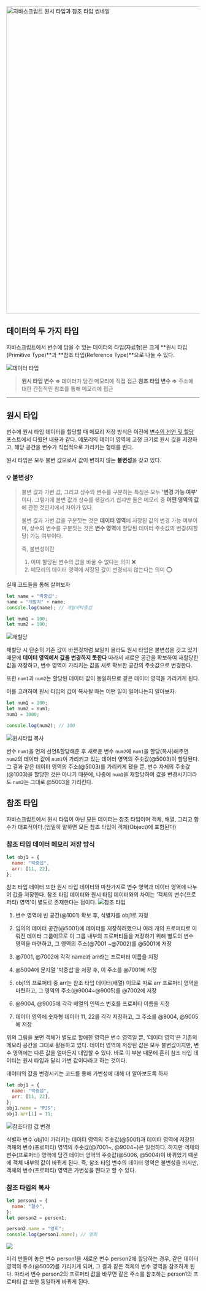 <img width="800" alt="자바스크립트 원시 타입과 참조 타입 썸네일" src="https://user-images.githubusercontent.com/87363422/181564198-c1f2d002-f1da-4415-93b5-6685c4cc87f9.png">

## 데이터의 두 가지 타입

자바스크립트에서 변수에 담을 수 있는 데이터의 타입(자료형)은 크게 **원시 타입(Primitive Type)**과 **참조 타입(Reference Type)**으로 나눌 수 있다.

![데이터 타입](https://velog.velcdn.com/images/crucial-sub/post/293a3722-b33e-4d3b-b065-958f70eb37c5/image.png)

> **원시 타입 변수 ⇒** 데이터가 담긴 메모리에 직접 접근
> **참조 타입 변수 ⇒** 주소에 대한 간접적인 참조를 통해 메모리에 접근

---

## 원시 타입

변수에 원시 타입 데이터를 할당할 때 메모리 저장 방식은 이전에 [변수의 선언 및 할당](https://velog.io/@crucial-sub/JavaScript-%EB%B3%80%EC%88%98%EC%9D%98-%EC%84%A0%EC%96%B8-%EB%B0%8F-%ED%95%A0%EB%8B%B9) 포스트에서 다뤘던 내용과 같다.
메모리의 데이터 영역에 고정 크기로 원시 값을 저장하고, 해당 공간을 변수가 직접적으로 가리키는 형태를 띈다.

원시 타입은 모두 불변 값으로서 값이 변하지 않는 **불변성**을 갖고 있다.

>

### 💡 불변성?

> 불변 값과 가변 값, 그리고 상수와 변수를 구분하는 특징은 모두 **'변경 가능 여부'** 이다.
> 그렇기에 불변 값과 상수를 헷갈리기 쉽지만 둘은 메모리 중 **어떤 영역의 값**에 관한 것인지에서 차이가 있다.
>
> 불변 값과 가변 값을 구분짓는 것은 **데이터 영역**에 저장된 값의 변경 가능 여부이며,
> 상수와 변수를 구분짓는 것은 **변수 영역**에 할당된 데이터 주솟값의 변경(재할당) 가능 여부이다.
>
> 즉, 불변성이란
>
> 1. 이미 할당된 변수의 값을 바꿀 수 없다는 의미 ❌
> 2. 메모리의 데이터 영역에 저장된 값이 변경되지 않는다는 의미 ⭕️

실제 코드들을 통해 살펴보자

```jsx
let name = "박중섭";
name = "개발자" + name;
console.log(name); // 개발자박중섭

let num1 = 100;
let num2 = 100;
```

![재할당](https://velog.velcdn.com/images/crucial-sub/post/d51ecb8e-1daf-46e5-a435-7de673e22f6b/image.png)

재할당 시 단순히 기존 값이 바뀐것처럼 보일지 몰라도 원시 타입은 불변성을 갖고 있기 때문에 **데이터 영역에서 값을 변경하지 못한다**
따라서 새로운 공간을 확보하여 재할당한 값을 저장하고, 변수 영역이 가리키는 값을 새로 확보한 공간의 주솟값으로 변경한다.

또한 `num1`과 `num2`는 할당된 데이터 값이 동일하므로 같은 데이터 영역을 가리키게 된다.

이를 고려하여 원시 타입의 값이 복사될 때는 어떤 일이 일어나는지 알아보자.

```jsx
let num1 = 100;
let num2 = num1;
num1 = 1000;

console.log(num2); // 100
```

![원시타입 복사](https://velog.velcdn.com/images/crucial-sub/post/42f34092-7072-4fe4-8bf4-a11170ad6be8/image.png)

변수 `num1`을 먼저 선언&할당해준 후 새로운 변수 `num2`에 `num1`을 할당(복사)해주면 `num2`의 데이터 값에 `num1`이 가리키고 있는 데이터 영역의 주솟값(@5003)이 할당된다.
그 결과 같은 데이터 영역의 주소(@5003)를 가리키게 됐을 뿐, 변수 자체의 주솟값(@1003)을 할당한 것은 아니기 때문에, 나중에 `num1`을 재할당하여 값을 변경시키더라도 `num2`는 그대로 @5003을 가리킨다.

## 참조 타입

자바스크립트에서 원시 타입이 아닌 모든 데이터는 참조 타입이며 객체, 배열, 그리고 함수가 대표적이다.(엄밀히 말하면 모든 참조 타입이 객체(Object)에 포함된다)

### 참조 타입 데이터 메모리 저장 방식

```jsx
let obj1 = {
  name: "박중섭",
  arr: [11, 22],
};
```

참조 타입 데이터 또한 원시 타입 데이터와 마찬가지로 변수 영역과 데이터 영역에 나누어 값을 저장한다.
참조 타입 데이터와 원시 타입 데이터와의 차이는 '객체의 변수(프로퍼티) 영역'이 별도로 존재한다는 점이다.
![참조 타입](https://velog.velcdn.com/images/crucial-sub/post/cd002e9f-8bbb-41ce-be22-34968d44e981/image.png)

1. 변수 영역에 빈 공간(@1001) 확보 후, 식별자를 obj1로 지정

2. 임의의 데이터 공간(@5001)에 데이터를 저장하려했으나 여러 개의 프로퍼티로 이뤄진 데이터 그룹이므로 이 그룹 내부의 프로퍼티들을 저장하기 위해 별도의 변수 영역을 마련하고, 그 영역의 주소(@7001 ~@7002)를 @5001에 저장
3. @7001, @7002에 각각 name과 arr라는 프로퍼티 이름을 지정

4. @5004에 문자열 '박중섭'을 저장 후, 이 주소를 @7001에 저장

5. obj1의 프로퍼티 중 arr는 참조 타입 데이터(배열) 이므로 따로 arr 프로퍼티 영역을 마련하고, 그 영역의 주소(@9004~@9005)를 @7002에 저장

6. @9004, @9005에 각각 배열의 인덱스 번호를 프로퍼티 이름을 지정

7. 데이터 영역에 숫자형 데이터 11, 22를 각각 저장하고, 그 주소를 @9004, @9005에 저장

위의 그림을 보면 객체가 별도로 할애한 영역은 변수 영역일 뿐, '데이터 영역'은 기존의 메모리 공간을 그대로 활용하고 있다.
데이터 영역에 저장된 값은 모두 불변값이지만, 변수 영역에는 다른 값을 얼마든지 대입할 수 있다. 바로 이 부분 때문에 흔히 참조 타입 데이터는 원시 타입과 달리 가변 값이다라고 하는 것이다.

데이터의 값을 변경시키는 코드를 통해 가변성에 대해 더 알아보도록 하자

```jsx
let obj1 = {
  name: "박중섭",
  arr: [11, 22],
};
obj1.name = "PJS";
obj1.arr[1] = 11;
```

![참조타입 값 변경](https://velog.velcdn.com/images/crucial-sub/post/7ad7f52d-9cb8-407a-9ac0-0c606cc39c07/image.png)

식별자 변수 obj1이 가리키는 데이터 영역의 주솟값(@5001)과 데이터 영역에 저장된 객체의 변수(프로퍼티) 영역의 주솟값(@7001~, @9004~)은 일정하다.
하지만 객체의 변수(프로퍼티) 영역에 담긴 데이터 영역의 주솟값(@5006, @5004)이 바뀌었기 때문에 객체 내부의 값이 바뀌게 된다.
즉, 참조 타입 변수의 데이터 영역은 불변성을 띄지만,
객체의 변수(프로퍼티) 영역은 가변성을 띈다고 할 수 있다.

### 참조 타입의 복사

```jsx
let person1 = {
  name: "철수",
};
let person2 = person1;

person2.name = "영희";
console.log(person1.name); // 영희
```

![](https://velog.velcdn.com/images/crucial-sub/post/8b3a8037-0c09-4125-a5e9-abe9424d86f5/image.png)

미리 만들어 놓은 변수 person1을 새로운 변수 person2에 할당하는 경우,
같은 데이터 영역의 주소(@5002)를 가리키게 되며,
그 결과 같은 객체의 변수 영역을 참조하게 된다.
따라서 변수 person2의 프로퍼티 값을 바꾸면 같은 주소를 참조하는 person1의 프로퍼티 값 또한 동일하게 바뀌게 된다.
